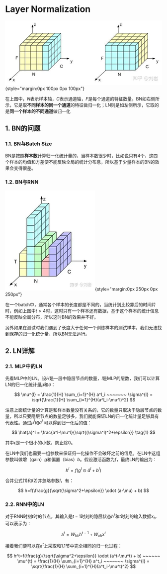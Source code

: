 # Layer Normalization

![LNvsBN](LN_Pic/LNvsBN.jpg){style="margin:0px 100px 0px 100px"}

在上图中，$N$表示样本轴，$C$表示通道轴，$F$是每个通道的特征数量。BN如右侧所示，它是取**不同样本的同一个通道**的特征做归一化；LN则是如左侧所示，它取的是**同一个样本的不同通道**做归一化

## 1. BN的问题

### 1.1. BN与Batch Size

BN是按照**样本数**计算归一化统计量的，当样本数很少时，比如说只有4个，这四个样本的均值和方差便不能反映全局的统计分布息，所以基于少量样本的BN的效果会变得很差。

### 1.2. BN与RNN

![LNvsBN](LN_Pic/RNN.jpg){style="margin:0px 250px 0px 250px"}

在一个batch中，通常各个样本的长度都是不同的，当统计到比较靠后的时间片时，例如上图中$t>4$时，这时只有一个样本还有数据，基于这个样本的统计信息不能反映全局分布，所以这时BN的效果并不好。

另外如果在测试时我们遇到了长度大于任何一个训练样本的测试样本，我们无法找到保存的归一化统计量，所以BN无法运行。

## 2. LN详解

### 2.1. MLP中的LN

先看MLP中的LN。设$H$是一层中隐层节点的数量，$l$是MLP的层数，我们可以计算LN的归一化统计量$\mu$和$\sigma$：

$$
\mu^{l} = \frac{1}{H} \sum_{i=1}^{H} a^l_i ~~~~~~~
\sigma^{l} = \sqrt{\frac{1}{H} \sum_{i=1}^{H}(a^l_i-\mu^l)^2}
$$

注意上面统计量的计算是和样本数量没有关系的，它的数量只取决于隐层节点的数量，所以只要隐层节点的数量足够多，我们就能保证LN的归一化统计量足够具有代表性。通过$\mu^{l}$和$\sigma^{l}$
可以得到归一化后的值：

$$
\hat{a}^l = \frac{a^l-\mu^l}{\sqrt{(\sigma^l)^2+\epsilon}} \tag{1}
$$

其中$\epsilon$是一个很小的小数，防止除0。

在LN中我们也需要一组参数来保证归一化操作不会破坏之前的信息，在LN中这组参数叫做增（gain）$g$和偏置（bias）$b$。假设激活函数为$f$，最终LN的输出为：

$$
h^l = f(g^l \odot \hat{a}^l + b^l) \tag{2}
$$

合并公式(1)和(2)并忽略参数$l$，有：

$$
h=f(\frac{g}{\sqrt{\sigma^2+\epsilon}} \odot (a-\mu) + b)
$$

### 2.2. RNN中的LN

对于RNN时刻$t$时的节点，其输入是$t-1$时刻的隐层状态$h^t$和$t$时刻的输入数据$\text{x}_t$，可以表示为：

$$
\text{a}^t = W_{hh}h^{t-1}+W_{xh}\text{x}^{t}
$$

接着我们便可以在$\text{a}^t$上采取和1.1节中完全相同的归一化过程：

$$
h^t=f(\frac{g}{\sqrt{\sigma^2+\epsilon}} \odot (a^t-\mu^t) + b) ~~~~~~
\mu^{t} = \frac{1}{H} \sum_{i=1}^{H} a^t_i ~~~~~~~
\sigma^{l} = \sqrt{\frac{1}{H} \sum_{i=1}^{H}(a^t_i-\mu^t)^2}
$$


